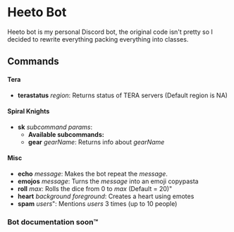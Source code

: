 # Heeto Bot
Heeto bot is my personal Discord bot, the original code isn't pretty so I decided to rewrite everything packing everything into classes. 

## Commands

#### Tera
- **terastatus** *region*: Returns status of TERA servers (Default region is NA)

#### Spiral Knights
- **sk** *subcommand* *params*:
    - **Available subcommands:**
    - **gear** *gearName*: Returns info about *gearName*

#### Misc
- **echo** *message*: Makes the bot repeat the *message*.
- **emojos** *message*: Turns the *message* into an emoji copypasta
- **roll** *max*: Rolls the dice from 0 to *max* (Default = 20)"
- **heart** *background* *foreground*: Creates a heart using emotes
- **spam** *users*": Mentions *users* 3 times (up to 10 people)

### Bot documentation soon:tm:
